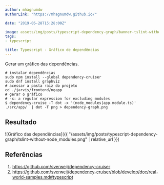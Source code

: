 ```yaml
---
author: mhagnumdw
authorLink: "https://mhagnumdw.github.io/"

date: "2019-05-28T15:28:00Z"

image: assets/img/posts/typescript-dependency-graph/banner-tslint-without-node_modules.png
tags:
- typescript

title: Typescript - Gráfico de dependências
---
```


Gerar um gráfico das dependências.

<!--more-->

```shell
# instalar dependências
sudo npm install --global dependency-cruiser
sudo dnf install graphviz
# acessar a pasta raiz do projeto
cd ./jarvis/frontend/ngapp
# gerar o gráfico
# -x: a regular expression for excluding modules
$ dependency-cruise -T dot -x '(node_modules|app.module.ts)' ./src/app/  | dot -T png > dependency-graph.png
```

## Resultado

![Gráfico das dependências]({{ "/assets/img/posts/typescript-dependency-graph/tslint-without-node_modules.png" | relative_url }})

## Referências

1. <https://github.com/sverweij/dependency-cruiser>
1. <https://github.com/sverweij/dependency-cruiser/blob/develop/doc/real-world-samples.md#typescript>

